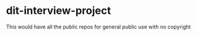 # dit-interview-project
This would have all the public repos for general public use with no copyright
